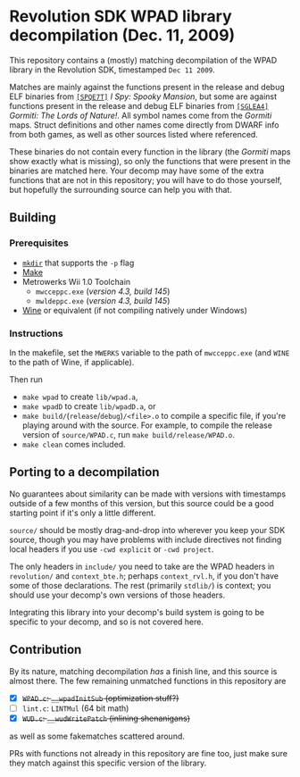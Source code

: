# Revolution SDK WPAD library decompilation (Dec. 11, 2009)

This repository contains a (mostly) matching decompilation of the WPAD library in the Revolution SDK, timestamped `Dec 11 2009`.

Matches are mainly against the functions present in the release and debug ELF binaries from [`[SPQE7T]`](https://wiki.dolphin-emu.org/index.php?title=SPQE7T) *I Spy: Spooky Mansion*, but some are against functions present in the release and debug ELF binaries from [`[SGLEA4]`](https://wiki.dolphin-emu.org/index.php?title=SGLEA4) *Gormiti: The Lords of Nature!*. All symbol names come from the *Gormiti* maps. Struct definitions and other names come directly from DWARF info from both games, as well as other sources listed where referenced.

These binaries do not contain every function in the library (the *Gormiti* maps show exactly what is missing), so only the functions that were present in the binaries are matched here. Your decomp may have some of the extra functions that are not in this repository; you will have to do those yourself, but hopefully the surrounding source can help you with that.

## Building

### Prerequisites
- [`mkdir`](https://en.wikipedia.org/wiki/mkdir) that supports the `-p` flag
- [Make](https://en.wikipedia.org/wiki/Make_(software))
- Metrowerks Wii 1.0 Toolchain
	- `mwcceppc.exe` (*version 4.3, build 145*)
	- `mwldeppc.exe` (*version 4.3, build 145*)
- [Wine](https://wiki.winehq.org/Download) or equivalent (if not compiling natively under Windows)

### Instructions

In the makefile, set the `MWERKS` variable to the path of `mwcceppc.exe` (and `WINE` to the path of Wine, if applicable).

Then run
- `make wpad` to create `lib/wpad.a`,
- `make wpadD` to create `lib/wpadD.a`, or
- `make build/`(`release`/`debug`)`/<file>.o` to compile a specific file, if you're playing around with the source. For example, to compile the release version of `source/WPAD.c`, run `make build/release/WPAD.o`.
- `make clean` comes included.

## Porting to a decompilation

No guarantees about similarity can be made with versions with timestamps outside of a few months of this version, but this source could be a good starting point if it's only a little different.

`source/` should be mostly drag-and-drop into wherever you keep your SDK source, though you may have problems with include directives not finding local headers if you use `-cwd explicit` or `-cwd project`.

The only headers in `include/` you need to take are the WPAD headers in `revolution/` and `context_bte.h`; perhaps `context_rvl.h`, if you don't have some of those declarations. The rest (primarily `stdlib/`) is context; you should use your decomp's own versions of those headers.

Integrating this library into your decomp's build system is going to be specific to your decomp, and so is not covered here.

## Contribution

By its nature, matching decompilation *has* a finish line, and this source is almost there. The few remaining unmatched functions in this repository are

- [x] ~~`WPAD.c`: `__wpadInitSub` (optimization stuff?)~~
- [ ] `lint.c`: `LINTMul` (64 bit math)
- [x] ~~`WUD.c`: `__wudWritePatch` (inlining shenanigans)~~

as well as some fakematches scattered around.

PRs with functions not already in this repository are fine too, just make sure they match against this specific version of the library.
